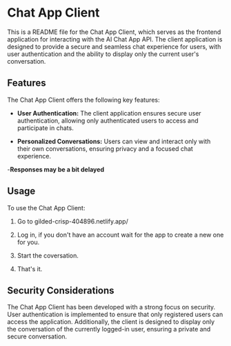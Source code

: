 # Chat App Client

This is a README file for the Chat App Client, which serves as the frontend application for interacting with the AI Chat App API. The client application is designed to provide a secure and seamless chat experience for users, with user authentication and the ability to display only the current user's conversation.

## Features

The Chat App Client offers the following key features:

- **User Authentication:** The client application ensures secure user authentication, allowing only authenticated users to access and participate in chats.

- **Personalized Conversations:** Users can view and interact only with their own conversations, ensuring privacy and a focused chat experience.

-**Responses may be a bit delayed**

## Usage

To use the Chat App Client:

1. Go to gilded-crisp-404896.netlify.app/

2.  Log in, if you don't have an account wait for the app to create a new one for you.

3. Start the coversation.

4. That's it.


## Security Considerations

The Chat App Client has been developed with a strong focus on security. User authentication is implemented to ensure that only registered users can access the application. Additionally, the client is designed to display only the conversation of the currently logged-in user, ensuring a private and secure conversation.
